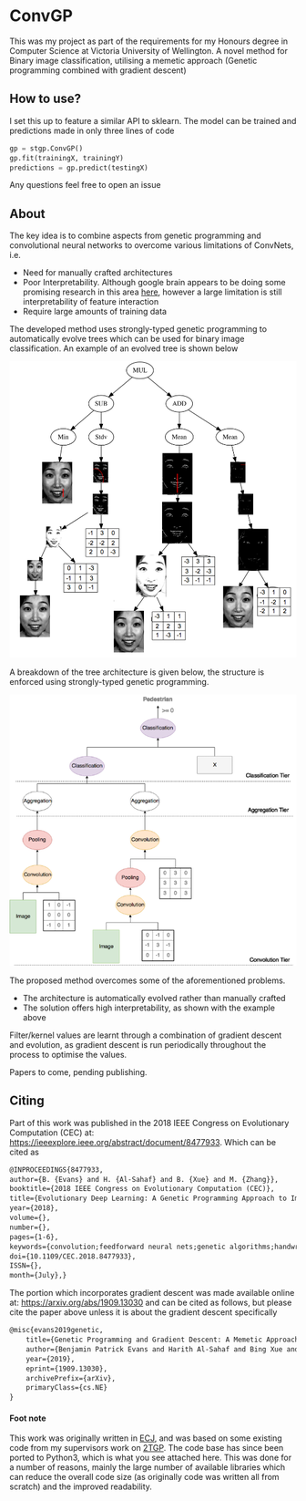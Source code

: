 # ConvGP

This was my project as part of the requirements for my Honours degree in Computer Science at Victoria University of Wellington. A novel method for Binary image classification, utilising a memetic approach (Genetic programming combined with gradient descent)

## How to use?

I set this up to feature a similar API to sklearn. The model can be trained and predictions made in only three lines of code

```python
gp = stgp.ConvGP()
gp.fit(trainingX, trainingY)
predictions = gp.predict(testingX)
```

Any questions feel free to open an issue

## About
The key idea is to combine aspects from genetic programming and convolutional neural networks
to overcome various limitations of ConvNets, i.e.

- Need for manually crafted architectures
- Poor Interpretability. Although google brain appears to be doing some promising research in this area [here](https://distill.pub/2017/feature-visualization/), however a large limitation is still interpretability of feature interaction 
- Require large amounts of training data

The developed method uses strongly-typed genetic programming to automatically evolve trees which can be used for binary image classification. An example of an evolved tree is shown below

![Example Tree](res/images/example-tree.png "A sample solution for the JAFFE dataset")

A breakdown of the tree architecture is given below, the structure is enforced using strongly-typed genetic programming.

![Example Architecture](res/images/tier.png "Example tree demonstranting the architecture")

The proposed method overcomes some of the aforementioned problems.

- The architecture is automatically evolved rather than manually crafted
- The solution offers high interpretability, as shown with the example above

Filter/kernel values are learnt through a combination of gradient descent and evolution, as gradient descent is run periodically throughout the process to optimise the values.

Papers to come, pending publishing.

## Citing

Part of this work was published in the 2018 IEEE Congress on Evolutionary Computation (CEC) at: https://ieeexplore.ieee.org/abstract/document/8477933. Which can be cited as

```latex
@INPROCEEDINGS{8477933, 
author={B. {Evans} and H. {Al-Sahaf} and B. {Xue} and M. {Zhang}}, 
booktitle={2018 IEEE Congress on Evolutionary Computation (CEC)}, 
title={Evolutionary Deep Learning: A Genetic Programming Approach to Image Classification}, 
year={2018}, 
volume={}, 
number={}, 
pages={1-6}, 
keywords={convolution;feedforward neural nets;genetic algorithms;handwritten character recognition;image classification;learning (artificial intelligence);medical image processing;deep learning;genetic programming approach;image classification;cell images;convolutional neural networks;CNNs;genetic programming solution;image datasets;recognising handwritten digits;medical diagnosis;Computer architecture;Feature extraction;Machine learning;Visualization;Genetic programming;Task analysis;Image recognition;Genetic programming;Image classification;Deep learning;Feature extraction}, 
doi={10.1109/CEC.2018.8477933}, 
ISSN={}, 
month={July},}
```

The portion which incorporates gradient descent was made available online at: https://arxiv.org/abs/1909.13030 and can be cited as follows, but please cite the paper above unless it is about the gradient descent specifically

```latex
@misc{evans2019genetic,
    title={Genetic Programming and Gradient Descent: A Memetic Approach to Binary Image Classification},
    author={Benjamin Patrick Evans and Harith Al-Sahaf and Bing Xue and Mengjie Zhang},
    year={2019},
    eprint={1909.13030},
    archivePrefix={arXiv},
    primaryClass={cs.NE}
}
```


#### Foot note
This work was originally written in [ECJ](https://cs.gmu.edu/~sean/papers/gecco17-ecj.pdf), and was based on some existing code from my supervisors work on [2TGP](http://www.sciencedirect.com/science/article/pii/S0957417412003867). The code base has since been ported to Python3, which is what you see attached here. This was done for a number of reasons, mainly the large number of available libraries which can reduce the overall code size (as originally code was written all from scratch) and the improved readability.
